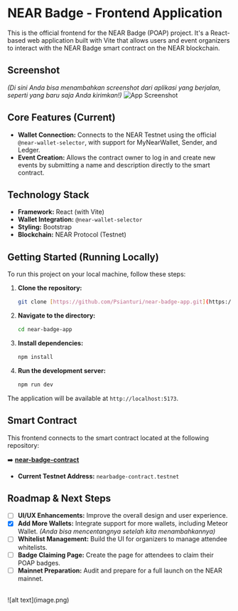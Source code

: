 # NEAR Badge - Frontend Application

This is the official frontend for the NEAR Badge (POAP) project. It's a React-based web application built with Vite that allows users and event organizers to interact with the NEAR Badge smart contract on the NEAR blockchain.

## Screenshot

*(Di sini Anda bisa menambahkan screenshot dari aplikasi yang berjalan, seperti yang baru saja Anda kirimkan!)*
![App Screenshot](URL_SCREENSHOT_ANDA)

## Core Features (Current)
- **Wallet Connection:** Connects to the NEAR Testnet using the official `@near-wallet-selector`, with support for MyNearWallet, Sender, and Ledger.
- **Event Creation:** Allows the contract owner to log in and create new events by submitting a name and description directly to the smart contract.

## Technology Stack
- **Framework:** React (with Vite)
- **Wallet Integration:** `@near-wallet-selector`
- **Styling:** Bootstrap
- **Blockchain:** NEAR Protocol (Testnet)

## Getting Started (Running Locally)

To run this project on your local machine, follow these steps:

1.  **Clone the repository:**
    ```bash
    git clone [https://github.com/Psianturi/near-badge-app.git](https://github.com/Psianturi/near-badge-app.git)
    ```
2.  **Navigate to the directory:**
    ```bash
    cd near-badge-app
    ```
3.  **Install dependencies:**
    ```bash
    npm install
    ```
4.  **Run the development server:**
    ```bash
    npm run dev
    ```
The application will be available at `http://localhost:5173`.

## Smart Contract
This frontend connects to the smart contract located at the following repository:

➡️ **[near-badge-contract](https://github.com/Psianturi/near-badge-contract)**

- **Current Testnet Address:** `nearbadge-contract.testnet`

## Roadmap & Next Steps
- [ ] **UI/UX Enhancements:** Improve the overall design and user experience.
- [x] **Add More Wallets:** Integrate support for more wallets, including Meteor Wallet. *(Anda bisa mencentangnya setelah kita menambahkannya)*
- [ ] **Whitelist Management:** Build the UI for organizers to manage attendee whitelists.
- [ ] **Badge Claiming Page:** Create the page for attendees to claim their POAP badges.
- [ ] **Mainnet Preparation:** Audit and prepare for a full launch on the NEAR mainnet.

<br>
![alt text](image.png)

